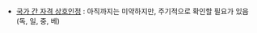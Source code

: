 ### 
- [국가 간 자격 상호인정](http://www.hrdkorea.or.kr/3/5/2/3) : 아직까지는 미약하지만, 주기적으로 확인할 필요가 있음(독, 일, 중, 베)  
